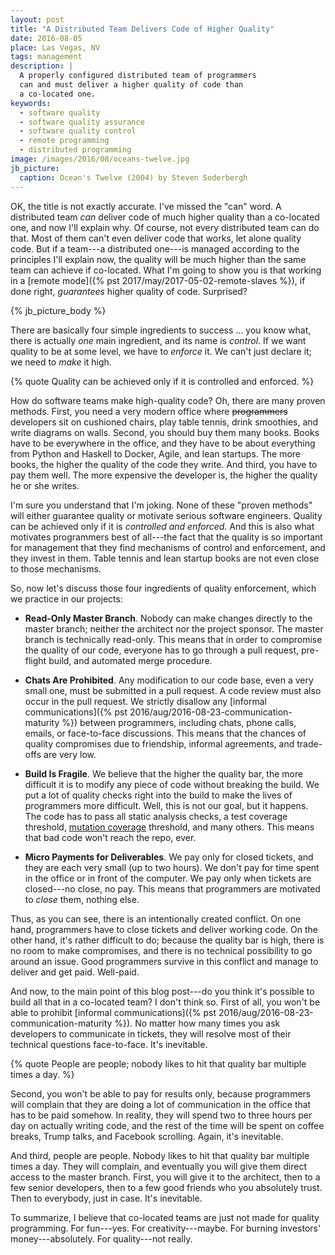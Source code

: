 ```yaml
---
layout: post
title: "A Distributed Team Delivers Code of Higher Quality"
date: 2016-08-05
place: Las Vegas, NV
tags: management
description: |
  A properly configured distributed team of programmers
  can and must deliver a higher quality of code than
  a co-located one.
keywords:
  - software quality
  - software quality assurance
  - software quality control
  - remote programming
  - distributed programming
image: /images/2016/08/oceans-twelve.jpg
jb_picture:
  caption: Ocean's Twelve (2004) by Steven Soderbergh
---
```


OK, the title is not exactly accurate. I've missed the "can" word. A distributed
team _can_ deliver code of much higher quality than a co-located one,
and now I'll explain why. Of course, not every distributed team can do that.
Most of them can't even deliver code that works, let alone quality code.
But if a team---a distributed one---is managed according to the principles
I'll explain now, the quality will be much higher than the same team can
achieve if co-located. What I'm going to show you is that working in a
[remote mode]({% pst 2017/may/2017-05-02-remote-slaves %}),
if done right, _guarantees_ higher quality of code. Surprised?

<!--more-->

{% jb_picture_body %}

There are basically four simple ingredients to success ... you know what, there is
actually _one_ main ingredient, and its name is _control_. If we want quality
to be at some level, we have to _enforce_ it. We can't just declare it; we
need to _make_ it high.

{% quote Quality can be achieved only if it is controlled and enforced. %}

How do software teams make high-quality code? Oh, there are many proven methods.
First, you need a very modern office where <del>programmers</del> developers
sit on cushioned chairs, play table tennis, drink smoothies, and write
diagrams on walls. Second, you should buy them many books. Books have to be
everywhere in the office, and they have to be about everything from Python
and Haskell to Docker, Agile, and lean startups. The more books, the higher
the quality of the code they write. And third, you have to pay them well. The
more expensive the developer is, the higher the quality he or she writes.

I'm sure you understand that I'm joking. None of these "proven methods" will either
guarantee quality or motivate serious software engineers. Quality can
be achieved only if it is _controlled and enforced_. And this is also what
motivates programmers best of all---the fact that the quality
is so important for management that they find mechanisms of
control and enforcement, and they invest in them. Table tennis and lean
startup books are not even close to those mechanisms.

So, now let's discuss those four ingredients of quality enforcement, which
we practice in our projects:

  * **Read-Only Master Branch**. Nobody can make changes directly to
    the master branch; neither the architect nor the project sponsor. The
    master branch is technically read-only. This means that in order
    to compromise the quality of our code, everyone has to go through a
    pull request, pre-flight build, and automated merge procedure.

  * **Chats Are Prohibited**. Any modification to our code base, even a very small one,
    must be submitted in a pull request. A code review
    must also occur in the pull request. We strictly disallow any
    [informal communications]({% pst 2016/aug/2016-08-23-communication-maturity %})
    between programmers, including chats, phone
    calls, emails, or face-to-face discussions. This means that the chances
    of quality compromises due to friendship, informal agreements, and trade-offs
    are very low.

  * **Build Is Fragile**. We believe that the higher the quality bar, the more
    difficult it is to modify any piece of code without breaking the build.
    We put a lot of quality checks right into the build to make the lives
    of programmers more difficult. Well, this is not our goal, but it
    happens. The code has to pass all static analysis
    checks, a test coverage threshold,
    [mutation coverage](https://en.wikipedia.org/wiki/Mutation_testing) threshold, and many others.
    This means that bad code won't reach the repo, ever.

  * **Micro Payments for Deliverables**. We pay only for closed tickets, and
    they are each very small (up to two hours). We don't pay for time spent
    in the office or in front of the computer. We pay only when tickets
    are closed---no close, no pay. This means that programmers are motivated
    to _close_ them, nothing else.

Thus, as you can see, there is an intentionally created conflict. On one hand,
programmers have to close tickets and deliver working code. On the other
hand, it's rather difficult to do; because the quality bar is high, there is
no room to make compromises, and there is no technical possibility to
go around an issue. Good programmers survive in this conflict and manage to deliver
and get paid. Well-paid.

And now, to the main point of this blog post---do you think it's possible
to build all that in a co-located team? I don't think so. First of all,
you won't be able to prohibit
[informal communications]({% pst 2016/aug/2016-08-23-communication-maturity %}). No matter how many
times you ask developers to communicate in tickets, they will resolve
most of their technical questions face-to-face. It's inevitable.

{% quote People are people; nobody likes to hit that quality bar multiple times a day. %}

Second, you won't be able to pay for results only, because programmers will
complain that they are doing a lot of communication in the office that
has to be paid somehow. In reality, they will spend two to three hours per day on
actually writing code, and the rest of the time will be spent on
coffee breaks, Trump talks, and Facebook scrolling. Again, it's
inevitable.

And third, people are people. Nobody likes to hit that quality bar
multiple times a day. They will complain, and eventually you will give them
direct access to the master branch. First, you will give it to the architect,
then to a few senior developers, then to a few good friends who you
absolutely trust. Then to everybody, just in case. It's inevitable.

To summarize, I believe that co-located teams are just not made for
quality programming. For fun---yes. For creativity---maybe.
For burning investors' money---absolutely. For quality---not really.
